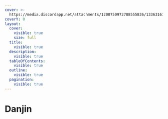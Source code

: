 ```yaml
---
cover: >-
  https://media.discordapp.net/attachments/1200750972788555836/1336316108034146334/image.png?ex=67a35cdb&is=67a20b5b&hm=639665e6a776aa6b07bde5d887b53cae325ffe0a904321509916a2765e9cd384&=&format=webp&quality=lossless&width=1920&height=357
coverY: 0
layout:
  cover:
    visible: true
    size: full
  title:
    visible: true
  description:
    visible: true
  tableOfContents:
    visible: true
  outline:
    visible: true
  pagination:
    visible: true
---
```


# Danjin

